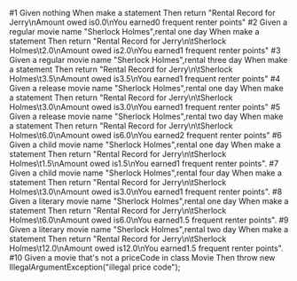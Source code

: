 #1
Given nothing
When make a statement
Then return "Rental Record for Jerry\nAmount owed is0.0\nYou earned0 frequent renter points"
#2
Given a regular movie name "Sherlock Holmes",rental one day
When make a statement
Then return "Rental Record for Jerry\n\tSherlock Holmes\t2.0\nAmount owed is2.0\nYou earned1 frequent renter points"
#3
Given a regular movie name "Sherlock Holmes",rental three day
When make a statement
Then return "Rental Record for Jerry\n\tSherlock Holmes\t3.5\nAmount owed is3.5\nYou earned1 frequent renter points"
#4
Given a release movie name "Sherlock Holmes",rental one day
When make a statement
Then return "Rental Record for Jerry\n\tSherlock Holmes\t3.0\nAmount owed is3.0\nYou earned1 frequent renter points"
#5
Given a release movie name "Sherlock Holmes",rental two day
When make a statement
Then return "Rental Record for Jerry\n\tSherlock Holmes\t6.0\nAmount owed is6.0\nYou earned2 frequent renter points"
#6
Given a child movie name "Sherlock Holmes",rental one day
When make a statement
Then return "Rental Record for Jerry\n\tSherlock Holmes\t1.5\nAmount owed is1.5\nYou earned1 frequent renter points".
#7
Given a child movie name "Sherlock Holmes",rental four day
When make a statement
Then return "Rental Record for Jerry\n\tSherlock Holmes\t3.0\nAmount owed is3.0\nYou earned1 frequent renter points".
#8
Given a literary movie name "Sherlock Holmes",rental one day
When make a statement
Then return "Rental Record for Jerry\n\tSherlock Holmes\t6.0\nAmount owed is6.0\nYou earned1.5 frequent renter points".
#9
Given a literary movie name "Sherlock Holmes",rental two day
When make a statement
Then return "Rental Record for Jerry\n\tSherlock Holmes\t12.0\nAmount owed is12.0\nYou earned1.5 frequent renter points".
#10
Given a movie that's not a priceCode in class Movie
Then throw new IllegalArgumentException("illegal price code");